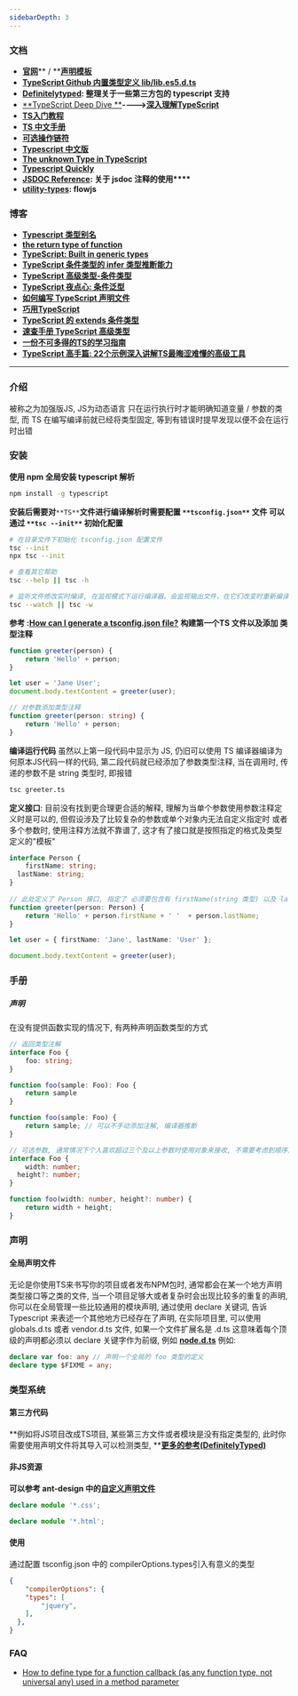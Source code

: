 ```yaml
---
sidebarDepth: 3
---
```



### 文档

- [**官网**](https://www.typescriptlang.org/)** / **[**声明模板**](https://www.typescriptlang.org/docs/handbook/declaration-files/by-example.html)
- [**TypeScript Github 内置类型定义 lib/lib.es5.d.ts**](https://github.com/microsoft/TypeScript/blob/main/lib/lib.es5.d.ts)
- [**Definitelytyped**](http://definitelytyped.org/)**: 整理关于一些第三方包的 typescript 支持**
- [**TypeScript Deep Dive **](https://basarat.gitbook.io/typescript/)**---->**[**深入理解TypeScript**](https://jkchao.github.io/typescript-book-chinese/)
- [**TS入门教程**](https://ts.xcatliu.com/)
- [**TS 中文手册**](https://typescript.bootcss.com/)
- [**可选操作链符**](https://developer.mozilla.org/zh-CN/docs/Web/JavaScript/Reference/Operators/%E5%8F%AF%E9%80%89%E9%93%BE)
- [**Typescript 中文版**](https://zhongsp.gitbooks.io/typescript-handbook/content/)
- [**The unknown Type in TypeScript**](https://mariusschulz.com/blog/the-unknown-type-in-typescript)
- [**Typescript Quickly**](https://livebook.manning.com/book/typescript-quickly/about-this-book/)
- [**JSDOC Reference**](https://www.typescriptlang.org/docs/handbook/jsdoc-supported-types.html#extends)**: 关于 jsdoc 注释的使用****​**
- [**utility-types**](https://github.com/piotrwitek/utility-types)**: flowjs**
<!-- ### [![image.png](https://cdn.nlark.com/yuque/0/2020/png/106721/1606046939153-d3c48ce1-9499-4cb0-853c-8e0ce4493d72.png#height=810&id=jbINR&margin=%5Bobject%20Object%5D&name=image.png&originHeight=1619&originWidth=1643&originalType=binary&ratio=1&size=367037&status=done&style=none&width=821.5)](https://juejin.cn/post/6872111128135073806) -->


### 博客

- [**Typescript 类型别名**](https://juejin.cn/post/6844903753431138311)
- [**the return type of function**](https://stackoverflow.com/questions/36015691/obtaining-the-return-type-of-a-function)
- [**TypeScript: Built in generic types**](https://fettblog.eu/typescript-built-in-generics/)
- [**TypeScript 条件类型的 infer 类型推断能力**](https://juejin.cn/post/6844904067420913678)
- [**TypeScript 高级类型-条件类型**](https://blog.csdn.net/roamingcode/article/details/104114372)
- [**TypeScript 夜点心: 条件泛型**](https://blog.csdn.net/roamingcode/article/details/104114372)
- [**如何编写 TypeScript 声明文件**](https://juejin.cn/post/6844903693226082318)
- [**巧用TypeScript**](https://juejin.cn/post/6844903687563771918#heading-0)
- [**TypeScript 的 extends 条件类型**](https://juejin.cn/post/6844904066485583885)
- [**速查手册 TypeScript 高级类型**](https://segmentfault.com/a/1190000018726280)
- [**一份不可多得的TS的学习指南**](https://juejin.cn/post/6872111128135073806)
- [**TypeScript 高手篇: 22个示例深入讲解TS最晦涩难懂的高级工具**](https://juejin.cn/post/6994102811218673700)

---


### 介绍
被称之为加强版JS, JS为动态语言 只在运行执行时才能明确知道变量 / 参数的类型, 而 TS 在编写编译前就已经将类型固定, 等到有错误时提早发现以便不会在运行时出错


### 安装
**使用 npm 全局安装 typescript 解析**
```bash
npm install -g typescript
```
**安装后需要对**`**TS**`**文件进行编译解析时需要配置 **`**tsconfig.json**`** 文件 可以通过 **`**tsc --init**`** 初始化配置**
```bash
# 在目录文件下初始化 tsconfig.json 配置文件
tsc --init
npx tsc --init

# 查看其它帮助
tsc --help || tsc -h

# 监听文件修改实时编译, 在监视模式下运行编译器。会监视输出文件，在它们改变时重新编译
tsc --watch || tsc -w
```
**参考 :**[**How can I generate a tsconfig.json file?**](https://stackoverflow.com/questions/36916989/how-can-i-generate-a-tsconfig-json-file)
**构建第一个TS 文件以及添加 类型注释**
```typescript
function greeter(person) {
	return 'Hello' + person;
}

let user = 'Jane User';
document.body.textContent = greeter(user);

// 对参数添加类型注释
function greeter(person: string) {
	return 'Hello' + person;
}
```


**编译运行代码**
虽然以上第一段代码中显示为 JS, 仍旧可以使用 TS 编译器编译为何原本JS代码一样的代码, 第二段代码就已经添加了参数类型注释, 当在调用时, 传递的参数不是 string 类型时, 即报错
```bash
tsc greeter.ts
```


**定义接口**: 目前没有找到更合理更合适的解释, 理解为当单个参数使用参数注释定义时是可以的, 但假设涉及了比较复杂的参数或单个对象内无法自定义指定时 或者 多个参数时, 使用注释方法就不靠谱了, 这才有了接口就是按照指定的格式及类型定义的"模板"
```typescript
interface Person {
	firstName: string;
  lastName: string;
}
 
// 此处定义了 Person 接口, 指定了 必须要包含有 firstName(string 类型) 以及 lastName(string 类型)
function greeter(person: Person) {
	return 'Hello' + person.firstName + ' '  + person.lastName;
}

let user = { firstName: 'Jane', lastName: 'User' };

document.body.textContent = greeter(user);
```


### 手册
#### 


##### 声明
在没有提供函数实现的情况下, 有两种声明函数类型的方式
```typescript
// 返回类型注解
interface Foo {
	foo: string;
}

function foo(sample: Foo): Foo {
	return sample
}

function foo(sample: Foo) {
	return sample; // 可以不手动添加注解, 编译器推断
}

// 可选参数, 通常情况下个人喜欢超过三个及以上参数时使用对象来接收, 不需要考虑到顺序问题
interface Foo {
	width: number;
  height?: number;
}

function foo(width: number, height?: number) {
	return width + height;
}
```




### 声明
#### 全局声明文件
无论是你使用TS来书写你的项目或者发布NPM包时, 通常都会在某一个地方声明类型接口等之类的文件, 当一个项目足够大或者复杂时会出现比较多的重复的声明, 你可以在全局管理一些比较通用的模块声明, 通过使用 declare 关键词, 告诉 Typescript 来表述一个其他地方已经存在了声明, 在实际项目里, 可以使用 globals.d.ts 或者 vendor.d.ts 文件, 如果一个文件扩展名是 .d.ts 这意味着每个顶级的声明都必须以 declare 关键字作为前缀, 例如 [**node.d.ts**](https://github.com/DefinitelyTyped/DefinitelyTyped/blob/master/types/node/index.d.ts)
例如: 
```typescript
declare var foo: any // 声明一个全局的 foo 类型的定义
declare type $FIXME = any; 
```
### 类型系统
#### 第三方代码
**例如将JS项目改成TS项目, 某些第三方文件或者模块是没有指定类型的, 此时你需要使用声明文件将其导入可以检测类型, **[**更多的参考(DefinitelyTyped)**](https://github.com/DefinitelyTyped/DefinitelyTyped)
**​**

#### 非JS资源
**可以参考 ant-design 中的**[**自定义声明文件**](https://github.com/ant-design/ant-design/blob/master/typings/custom-typings.d.ts)
```typescript
declare module '*.css';

declare module '*.html';
```
#### 使用 
通过配置 tsconfig.json 中的 compilerOptions.types引入有意义的类型
```json
{
	"compilerOptions": {
  	"types": [
    	"jquery",
    ],
  },
}
```
### FAQ

- [How to define type for a function callback (as any function type, not universal any) used in a method parameter](https://stackoverflow.com/questions/29689966/how-to-define-type-for-a-function-callback-as-any-function-type-not-universal)
